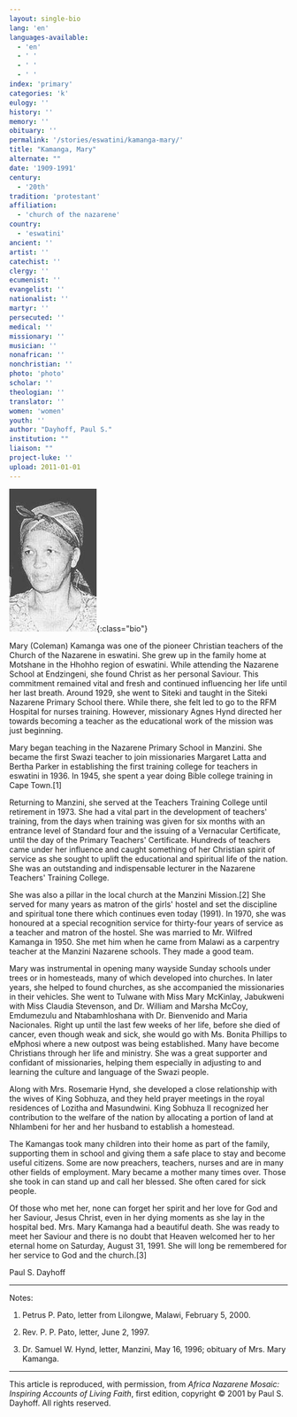 ```yaml
---
layout: single-bio
lang: 'en'
languages-available:
  - 'en'
  - ' '
  - ' '
  - ' '
index: 'primary'
categories: 'k'
eulogy: ''
history: ''
memory: ''
obituary: ''
permalink: '/stories/eswatini/kamanga-mary/'
title: "Kamanga, Mary"
alternate: ""
date: '1909-1991'
century:
  - '20th'
tradition: 'protestant'
affiliation:
  - 'church of the nazarene'
country:
  - 'eswatini'
ancient: ''
artist: ''
catechist: ''
clergy: ''
ecumenist: ''
evangelist: ''
nationalist: ''
martyr: ''
persecuted: ''
medical: ''
missionary: ''
musician: ''
nonafrican: ''
nonchristian: ''
photo: 'photo'
scholar: ''
theologian: ''
translator: ''
women: 'women'
youth: ''
author: "Dayhoff, Paul S."
institution: ""
liaison: ""
project-luke: ''
upload: 2011-01-01
---
```


![Mary Kamanga](/images/bio-pics/eswatini/kamanga-mary/kamanga_mary.jpg){:class="bio"}

Mary (Coleman) Kamanga was one of the pioneer Christian teachers of the Church of the Nazarene in eswatini.  She grew up in the family home at Motshane in the Hhohho region of eswatini.  While attending the Nazarene School at Endzingeni, she found Christ as her personal Saviour.  This commitment remained vital and fresh and continued influencing her life until her last breath.  Around 1929, she went to Siteki and taught in the Siteki Nazarene Primary School there.  While there, she felt led to go to the RFM Hospital for nurses training.  However, missionary Agnes Hynd directed her towards becoming a teacher as the educational work of the mission was just beginning.

Mary began teaching in the Nazarene Primary School in Manzini.  She became the first Swazi teacher to join missionaries Margaret Latta and Bertha Parker in establishing the first training college for teachers in eswatini in 1936. In 1945, she spent a year doing Bible college training in Cape Town.[1]

Returning to Manzini, she served at the Teachers Training College until retirement in 1973. She had a vital part in the development of teachers' training, from the days when training was given for six months with an entrance level of Standard four  and the issuing of a Vernacular Certificate, until the day of the Primary Teachers' Certificate. Hundreds of teachers came under her influence and caught something of her Christian spirit of service as she sought to uplift the educational and spiritual life of the nation. She was an outstanding and indispensable lecturer in the Nazarene Teachers' Training College.

She was also a pillar in the local church at the Manzini Mission.[2]  She served for many years as matron of the girls' hostel and set the discipline and spiritual tone there which continues even today (1991).   In 1970, she was honoured at a special recognition service for thirty-four years of service as a  teacher and matron of the hostel.  She was married to Mr. Wilfred Kamanga in 1950.  She met him when he came from Malawi as a carpentry teacher at the Manzini Nazarene schools.  They made a good team.

Mary was instrumental in opening many wayside Sunday schools under trees or in homesteads, many of which developed into churches.  In later years, she helped to found churches, as she accompanied the missionaries in their vehicles. She went to Tulwane with Miss Mary McKinlay, Jabukweni with Miss Claudia Stevenson, and Dr. William and Marsha McCoy,  Emdumezulu and Ntabamhloshana with Dr. Bienvenido and Maria Nacionales.  Right up until the last few weeks of her life, before she died of cancer, even though weak and sick,  she would go with Ms. Bonita Phillips to eMphosi where a new outpost was being established.  Many have become Christians through her life and ministry. She was a great supporter and confidant of missionaries, helping them especially in adjusting to and learning the culture and language of the Swazi people.

Along with Mrs. Rosemarie Hynd, she developed a close relationship with the wives of King Sobhuza, and they held prayer meetings in the royal residences of Lozitha and Masundwini.  King Sobhuza II recognized her contribution to the welfare of the nation by allocating a portion of land at Nhlambeni for her and her husband to establish a homestead.

The Kamangas took many children into their home as part of the family, supporting them in school and giving them a safe place to stay and become useful citizens. Some are now preachers, teachers, nurses and are in many other fields of employment.  Mary became a mother many times over.  Those she took in can stand up and call her blessed.  She often cared for sick people.

Of those who met her, none can forget her spirit and her love for God and her Saviour, Jesus Christ, even in her dying moments as she lay in the hospital bed.  Mrs. Mary Kamanga had a beautiful death.  She was ready to meet her Saviour and there is no doubt that Heaven welcomed her to her eternal home on Saturday, August 31, 1991.  She will long be remembered for her service to God and the church.[3]

Paul S. Dayhoff

---

Notes:

1. Petrus P. Pato, letter from Lilongwe, Malawi, February 5, 2000.

2. Rev. P. P. Pato, letter, June 2, 1997.

3. Dr. Samuel W. Hynd, letter, Manzini, May 16, 1996;  obituary of Mrs. Mary Kamanga.

---

This article is reproduced, with permission, from *Africa Nazarene Mosaic: Inspiring Accounts of Living Faith*, first edition, copyright &copy; 2001 by Paul S. Dayhoff.  All rights reserved.
